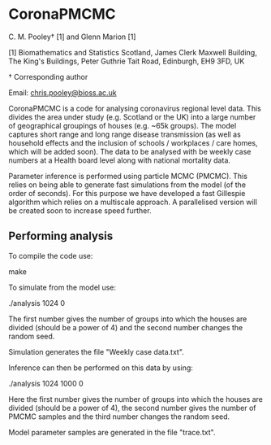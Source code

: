 
# CoronaPMCMC

C. M. Pooley† [1] and Glenn Marion [1]

[1] Biomathematics and Statistics Scotland, James Clerk Maxwell Building, The King's Buildings, Peter Guthrie Tait Road, Edinburgh, EH9 3FD, UK 

† Corresponding author

Email: [chris.pooley@bioss.ac.uk](mailto:chris.pooley@bioss.ac.uk)

CoronaPMCMC is a code for analysing coronavirus regional level data. This divides the area under study (e.g. Scotland or the UK) into a large number of geographical groupings of houses (e.g. ~65k groups). The model captures short range and long range disease transmission (as well as household effects and the inclusion of schools / workplaces / care homes, which  will be added soon). The data to be analysed with be weekly case numbers at a Health board level along with national mortality data.

Parameter inference is performed using particle MCMC (PMCMC). This relies on being able to generate fast simulations from the model (of the order of seconds). For this purpose we have developed a fast Gillespie algorithm which relies on a multiscale approach. A parallelised version will be created soon to increase speed further.

## Performing analysis

To compile the code use:

make

To simulate from the model use:

./analysis 1024 0
 
The first number gives the number of groups into which the houses are divided (should be a power of 4) and the second number changes the random seed.

Simulation generates the file "Weekly case data.txt".

Inference can then be performed on this data by using:

./analysis 1024 1000 0

Here the first number gives the number of groups into which the houses are divided (should be a power of 4), the second number gives the number of PMCMC samples and the third number changes the random seed.

Model parameter samples are generated in the file "trace.txt".

